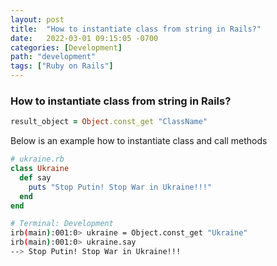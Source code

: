 ```yaml
---
layout: post
title:  "How to instantiate class from string in Rails?"
date:   2022-03-01 09:15:05 -0700
categories: [Development]
path: "development"
tags: ["Ruby on Rails"]
---
```


### How to instantiate class from string in Rails?

```ruby
result_object = Object.const_get "ClassName"
```

Below is an example how to instantiate class and call methods

```ruby
# ukraine.rb
class Ukraine
  def say
    puts "Stop Putin! Stop War in Ukraine!!!"
  end
end
```

```sh
# Terminal: Development
irb(main):001:0> ukraine = Object.const_get "Ukraine"
irb(main):001:0> ukraine.say
--> Stop Putin! Stop War in Ukraine!!!
```